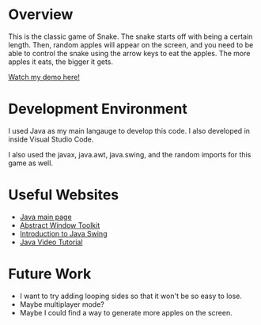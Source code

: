 # Overview

This is the classic game of Snake. The snake starts off with being a certain length. Then, random apples will appear on the screen, and you need to be able to control the snake using the arrow keys to eat the apples. The more apples it eats, the bigger it gets. 

[Watch my demo here!](https://youtu.be/RRDXOd8FqgE)

# Development Environment

I used Java as my main langauge to develop this code. I also developed in inside Visual Studio Code. 

I also used the javax, java.awt, java.swing, and the random imports for this game as well. 

# Useful Websites


- [Java main page](https://www.java.com/en/)
- [Abstract Window Toolkit](https://en.wikipedia.org/wiki/Abstract_Window_Toolkit)
- [Introduction to Java Swing](https://www.geeksforgeeks.org/introduction-to-java-swing/)
- [Java Video Tutorial](https://www.youtube.com/watch?v=A74TOX803D0&ab_channel=freeCodeCamp.org)

# Future Work

- I want to try adding looping sides so that it won't be so easy to lose. 
- Maybe multiplayer mode?
- Maybe I could find a way to generate more apples on the screen. 
